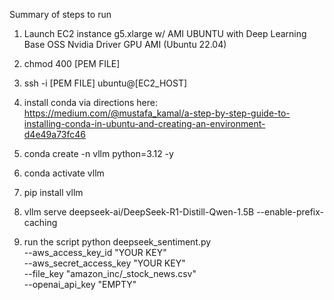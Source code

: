 Summary of steps to run

1. Launch EC2 instance g5.xlarge w/ AMI UBUNTU with Deep Learning Base OSS Nvidia Driver GPU AMI (Ubuntu 22.04)
2. chmod 400 [PEM FILE]
3. ssh -i [PEM FILE] ubuntu@[EC2_HOST]
4. install conda via directions here: https://medium.com/@mustafa_kamal/a-step-by-step-guide-to-installing-conda-in-ubuntu-and-creating-an-environment-d4e49a73fc46
5. conda create -n vllm python=3.12 -y
6. conda activate vllm
7. pip install vllm 
8. vllm serve deepseek-ai/DeepSeek-R1-Distill-Qwen-1.5B --enable-prefix-caching

9. run the script 
python deepseek_sentiment.py \
--aws_access_key_id "YOUR KEY" \
--aws_secret_access_key "YOUR KEY" \
--file_key "amazon_inc/_stock_news.csv" \
--openai_api_key "EMPTY"